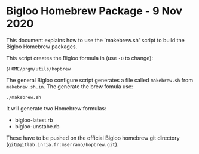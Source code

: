 Bigloo Homebrew Package - 9 Nov 2020
====================================

This document explains how to use the `makebrew.sh' script to
build the Bigloo Homebrew packages.

This script creates the Bigloo formula in (use `-O` to change):

  `$HOME/prgm/utils/hopbrew`
  
The general Bigloo configure script generates a file called `makebrew.sh`
from `makebrew.sh.in`. The generate the brew fomula use:

```script
./makebrew.sh
```

It will generate two Homebrew formulas:

  * bigloo-latest.rb
  * bigloo-unstabe.rb
  
These have to be pushed on the official Bigloo homebrew git directory
(`git@gitlab.inria.fr:mserrano/hopbrew.git`).
